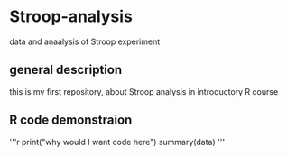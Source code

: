 # Stroop-analysis
data and anaalysis of Stroop experiment
## general description
this is my first repository, about Stroop analysis in introductory R course
## R code demonstraion
'''r
print("why would I want code here")
summary(data)
'''
